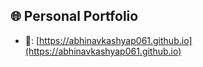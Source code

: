 ## 🌐 Personal Portfolio
- :link:: [https://abhinavkashyap061.github.io](https://abhinavkashyap061.github.io)

